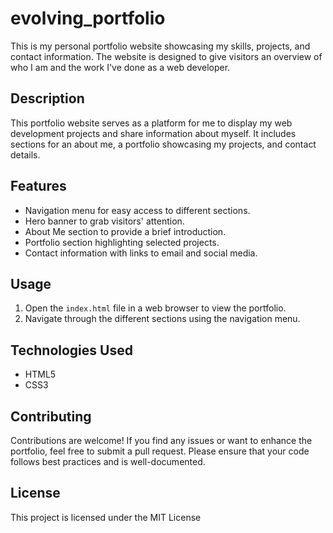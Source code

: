 # evolving_portfolio


This is my personal portfolio website showcasing my skills, projects, and contact information. The website is designed to give visitors an overview of who I am and the work I've done as a web developer.

## Description

This portfolio website serves as a platform for me to display my web development projects and share information about myself. It includes sections for an about me, a portfolio showcasing my projects, and contact details.

## Features

- Navigation menu for easy access to different sections.
- Hero banner to grab visitors' attention.
- About Me section to provide a brief introduction.
- Portfolio section highlighting selected projects.
- Contact information with links to email and social media.

## Usage

1. Open the `index.html` file in a web browser to view the portfolio.
2. Navigate through the different sections using the navigation menu.

## Technologies Used

- HTML5
- CSS3

## Contributing

Contributions are welcome! If you find any issues or want to enhance the portfolio, feel free to submit a pull request. Please ensure that your code follows best practices and is well-documented.

## License

This project is licensed under the MIT License 

